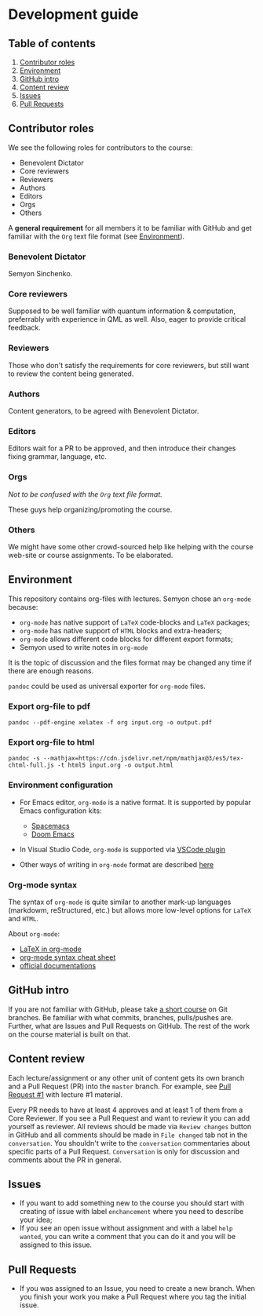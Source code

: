 # Development guide

## Table of contents

1. [Contributor roles](#contributor-roles)
1. [Environment](#environment)
1. [GitHub intro](#github-intro)
1. [Content review](#content-review)
1. [Issues](#issues)
1. [Pull Requests](#pull-requests)

## Contributor roles

We see the following roles for contributors to the course:

- Benevolent Dictator
- Core reviewers
- Reviewers
- Authors
- Editors
- Orgs 
- Others

A **general requirement** for all members it to be familiar with GitHub and get familiar with the `Org` text file format (see [Environment](#environment)).

### Benevolent Dictator

Semyon Sinchenko.

### Core reviewers

Supposed to be well familiar with quantum information & computation, preferrably with experience in QML as well. Also, eager to provide critical feedback. 

### Reviewers

Those who don't satisfy the requirements for core reviewers, but still want to review the content being generated. 

### Authors

Content generators, to be agreed with Benevolent Dictator. 

### Editors

Editors wait for a PR to be approved, and then introduce their changes fixing grammar, language, etc. 

### Orgs

_Not to be confused with the `Org` text file format._ 

These guys help organizing/promoting the course. 


### Others

We might have some other crowd-sourced help like helping with the course web-site or course assignments. To be elaborated.  

## Environment

This repository contains org-files with lectures. Semyon chose an `org-mode` because:

- `org-mode` has native support of `LaTeX` code-blocks and `LaTeX` packages;
- `org-mode` has native support of `HTML` blocks and extra-headers;
- `org-mode` allows different code blocks for different export formats;
- Semyon used to write notes in `org-mode`

It is the topic of discussion and the files format may be changed any time if there are enough reasons.

`pandoc` could be used as universal exporter for `org-mode` files.

### Export org-file to pdf

`pandoc --pdf-engine xelatex -f org input.org -o output.pdf`

### Export org-file to html

`pandoc -s --mathjax=https://cdn.jsdelivr.net/npm/mathjax@3/es5/tex-chtml-full.js -t html5 input.org -o output.html`

### Environment configuration

- For Emacs editor, `org-mode` is a native format. It is supported by popular Emacs configuration kits:

  - [Spacemacs](https://www.spacemacs.org/)
  - [Doom Emacs](https://github.com/hlissner/doom-emacs)

- In Visual Studio Code, `org-mode` is supported via [VSCode plugin](https://github.com/vscode-org-mode/vscode-org-mode)
- Other ways of writing in `org-mode` format are described [here](https://opensource.com/article/19/1/productivity-tool-org-mode)

### Org-mode syntax

The syntax of `org-mode` is quite similar to another mark-up languages (markdowm, reStructured, etc.) but allows more low-level options for `LaTeX` and `HTML`.

About `org-mode`:

- [LaTeX in org-mode](https://opensource.com/article/20/4/emacs-org-mode)
- [org-mode syntax cheat sheet](https://nhigham.com/2017/11/02/org-mode-syntax-cheat-sheet/)
- [official documentations](https://orgmode.org/org.html)


## GitHub intro

If you are not familiar with GitHub, please take [a short course](https://learngitbranching.js.org/) on Git branches. Be familiar with what commits, branches, pulls/pushes are. Further, what are Issues and Pull Requests on GitHub. The rest of the work on the course material is built on that.


## Content review

Each lecture/assignment or any other unit of content gets its own branch and a Pull Request (PR) into the `master` branch. For example, see [Pull Request #1](https://github.com/SemyonSinchenko/qmlcourse.ai/pull/1) with lecture #1 material. 

Every PR needs to have at least 4 approves and at least 1 of them from a Core Reviewer. If you see a Pull Request and want to review it you can add yourself as reviewer. All reviews should be made via `Review changes` button in GitHub and all comments should be made in `File changed` tab not in the `conversation`. You shouldn't write to the `conversation` commentaries about specific parts of a Pull Request. `Conversation` is only for discussion and comments about the PR in general.


## Issues

- If you want to add something new to the course you should start with creating of issue with label `enchancement` where you need to describe your idea;
- If you see an open issue without assignment and with a label `help wanted`, you can write a comment that you can do it and you will be assigned to this issue.

## Pull Requests

- If you was assigned to an Issue, you need to create a new branch. When you finish your work you make a Pull Request where you tag the initial issue.
